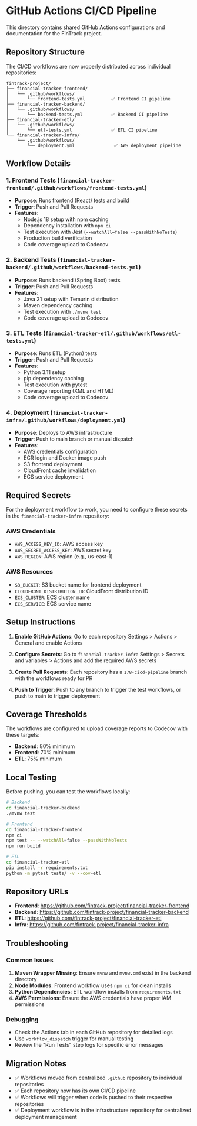 # GitHub Actions CI/CD Pipeline

This directory contains shared GitHub Actions configurations and documentation for the FinTrack project.

## Repository Structure

The CI/CD workflows are now properly distributed across individual repositories:

```
fintrack-project/
├── financial-tracker-frontend/
│   └── .github/workflows/
│       └── frontend-tests.yml          ✅ Frontend CI pipeline
├── financial-tracker-backend/
│   └── .github/workflows/
│       └── backend-tests.yml           ✅ Backend CI pipeline
├── financial-tracker-etl/
│   └── .github/workflows/
│       └── etl-tests.yml               ✅ ETL CI pipeline
└── financial-tracker-infra/
    └── .github/workflows/
        └── deployment.yml               ✅ AWS deployment pipeline
```

## Workflow Details

### 1. Frontend Tests (`financial-tracker-frontend/.github/workflows/frontend-tests.yml`)
- **Purpose**: Runs frontend (React) tests and build
- **Trigger**: Push and Pull Requests
- **Features**:
  - Node.js 18 setup with npm caching
  - Dependency installation with `npm ci`
  - Test execution with Jest (`--watchAll=false --passWithNoTests`)
  - Production build verification
  - Code coverage upload to Codecov

### 2. Backend Tests (`financial-tracker-backend/.github/workflows/backend-tests.yml`)
- **Purpose**: Runs backend (Spring Boot) tests
- **Trigger**: Push and Pull Requests
- **Features**:
  - Java 21 setup with Temurin distribution
  - Maven dependency caching
  - Test execution with `./mvnw test`
  - Code coverage upload to Codecov

### 3. ETL Tests (`financial-tracker-etl/.github/workflows/etl-tests.yml`)
- **Purpose**: Runs ETL (Python) tests
- **Trigger**: Push and Pull Requests
- **Features**:
  - Python 3.11 setup
  - pip dependency caching
  - Test execution with pytest
  - Coverage reporting (XML and HTML)
  - Code coverage upload to Codecov

### 4. Deployment (`financial-tracker-infra/.github/workflows/deployment.yml`)
- **Purpose**: Deploys to AWS infrastructure
- **Trigger**: Push to main branch or manual dispatch
- **Features**:
  - AWS credentials configuration
  - ECR login and Docker image push
  - S3 frontend deployment
  - CloudFront cache invalidation
  - ECS service deployment

## Required Secrets

For the deployment workflow to work, you need to configure these secrets in the `financial-tracker-infra` repository:

### AWS Credentials
- `AWS_ACCESS_KEY_ID`: AWS access key
- `AWS_SECRET_ACCESS_KEY`: AWS secret key
- `AWS_REGION`: AWS region (e.g., us-east-1)

### AWS Resources
- `S3_BUCKET`: S3 bucket name for frontend deployment
- `CLOUDFRONT_DISTRIBUTION_ID`: CloudFront distribution ID
- `ECS_CLUSTER`: ECS cluster name
- `ECS_SERVICE`: ECS service name

## Setup Instructions

1. **Enable GitHub Actions**: Go to each repository Settings > Actions > General and enable Actions

2. **Configure Secrets**: Go to `financial-tracker-infra` Settings > Secrets and variables > Actions and add the required AWS secrets

3. **Create Pull Requests**: Each repository has a `178-cicd-pipeline` branch with the workflows ready for PR

4. **Push to Trigger**: Push to any branch to trigger the test workflows, or push to main to trigger deployment

## Coverage Thresholds

The workflows are configured to upload coverage reports to Codecov with these targets:
- **Backend**: 80% minimum
- **Frontend**: 70% minimum  
- **ETL**: 75% minimum

## Local Testing

Before pushing, you can test the workflows locally:

```bash
# Backend
cd financial-tracker-backend
./mvnw test

# Frontend
cd financial-tracker-frontend
npm ci
npm test -- --watchAll=false --passWithNoTests
npm run build

# ETL
cd financial-tracker-etl
pip install -r requirements.txt
python -m pytest tests/ -v --cov=etl
```

## Repository URLs

- **Frontend**: https://github.com/fintrack-project/financial-tracker-frontend
- **Backend**: https://github.com/fintrack-project/financial-tracker-backend
- **ETL**: https://github.com/fintrack-project/financial-tracker-etl
- **Infra**: https://github.com/fintrack-project/financial-tracker-infra

## Troubleshooting

### Common Issues

1. **Maven Wrapper Missing**: Ensure `mvnw` and `mvnw.cmd` exist in the backend directory
2. **Node Modules**: Frontend workflow uses `npm ci` for clean installs
3. **Python Dependencies**: ETL workflow installs from `requirements.txt`
4. **AWS Permissions**: Ensure the AWS credentials have proper IAM permissions

### Debugging

- Check the Actions tab in each GitHub repository for detailed logs
- Use `workflow_dispatch` trigger for manual testing
- Review the "Run Tests" step logs for specific error messages

## Migration Notes

- ✅ Workflows moved from centralized `.github` repository to individual repositories
- ✅ Each repository now has its own CI/CD pipeline
- ✅ Workflows will trigger when code is pushed to their respective repositories
- ✅ Deployment workflow is in the infrastructure repository for centralized deployment management 
